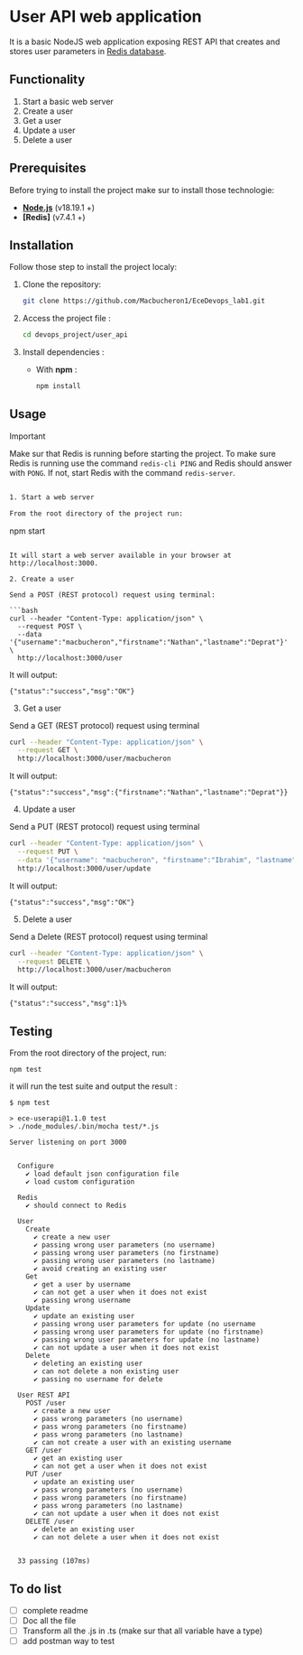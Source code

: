 # User API web application

It is a basic NodeJS web application exposing REST API that creates and stores user parameters in [Redis database](https://redis.io/).

## Functionality

1. Start a basic web server
2. Create a user
3. Get a user
4. Update a user
5. Delete a user

## Prerequisites

Before trying to install the project make sur to install those technologie:

- **[Node.js](https://nodejs.org/en/download/package-manager)** (v18.19.1 +)
- **[Redis]** (v7.4.1 +)

## Installation

Follow those step to install the project localy:

1. Clone the repository:

   ```bash
   git clone https://github.com/Macbucheron1/EceDevops_lab1.git
   ```

2. Access the project file :

   ```bash
   cd devops_project/user_api
   ```

3. Install dependencies :

   - With **npm** :

     ```bash
     npm install
     ```

## Usage

> [!IMPORTANT]
> Make sur that Redis is running before starting the project. To make sure Redis is running use the command `redis-cli PING` and Redis should answer with `PONG`. If not, start Redis with the command `redis-server`.

```bash

1. Start a web server

From the root directory of the project run:

```

npm start

````

It will start a web server available in your browser at http://localhost:3000.

2. Create a user

Send a POST (REST protocol) request using terminal:

```bash
curl --header "Content-Type: application/json" \
  --request POST \
  --data '{"username":"macbucheron","firstname":"Nathan","lastname":"Deprat"}' \
  http://localhost:3000/user
````

It will output:

```
{"status":"success","msg":"OK"}
```

3. Get a user

Send a GET (REST protocol) request using terminal

```bash
curl --header "Content-Type: application/json" \
  --request GET \
  http://localhost:3000/user/macbucheron
```

It will output:

```
{"status":"success","msg":{"firstname":"Nathan","lastname":"Deprat"}}
```

4. Update a user

Send a PUT (REST protocol) request using terminal

```bash
curl --header "Content-Type: application/json" \
  --request PUT \
  --data '{"username": "macbucheron", "firstname":"Ibrahim", "lastname":"Diallo"}' \
  http://localhost:3000/user/update
```

It will output:

```
{"status":"success","msg":"OK"}
```

5. Delete a user

Send a Delete (REST protocol) request using terminal

```bash
curl --header "Content-Type: application/json" \
  --request DELETE \
  http://localhost:3000/user/macbucheron
```

It will output:

```
{"status":"success","msg":1}%
```

## Testing

From the root directory of the project, run:

```
npm test
```

it will run the test suite and output the result :

```
$ npm test

> ece-userapi@1.1.0 test
> ./node_modules/.bin/mocha test/*.js

Server listening on port 3000


  Configure
    ✔ load default json configuration file
    ✔ load custom configuration

  Redis
    ✔ should connect to Redis

  User
    Create
      ✔ create a new user
      ✔ passing wrong user parameters (no username)
      ✔ passing wrong user parameters (no firstname)
      ✔ passing wrong user parameters (no lastname)
      ✔ avoid creating an existing user
    Get
      ✔ get a user by username
      ✔ can not get a user when it does not exist
      ✔ passing wrong username
    Update
      ✔ update an existing user
      ✔ passing wrong user parameters for update (no username
      ✔ passing wrong user parameters for update (no firstname)
      ✔ passing wrong user parameters for update (no lastname)
      ✔ can not update a user when it does not exist
    Delete
      ✔ deleting an existing user
      ✔ can not delete a non existing user
      ✔ passing no username for delete

  User REST API
    POST /user
      ✔ create a new user
      ✔ pass wrong parameters (no username)
      ✔ pass wrong parameters (no firstname)
      ✔ pass wrong parameters (no lastname)
      ✔ can not create a user with an existing username
    GET /user
      ✔ get an existing user
      ✔ can not get a user when it does not exist
    PUT /user
      ✔ update an existing user
      ✔ pass wrong parameters (no username)
      ✔ pass wrong parameters (no firstname)
      ✔ pass wrong parameters (no lastname)
      ✔ can not update a user when it does not exist
    DELETE /user
      ✔ delete an existing user
      ✔ can not delete a user when it does not exist


  33 passing (107ms)
```

## To do list

- [ ] complete readme
- [ ] Doc all the file
- [ ] Transform all the .js in .ts (make sur that all variable have a type)
- [ ] add postman way to test
